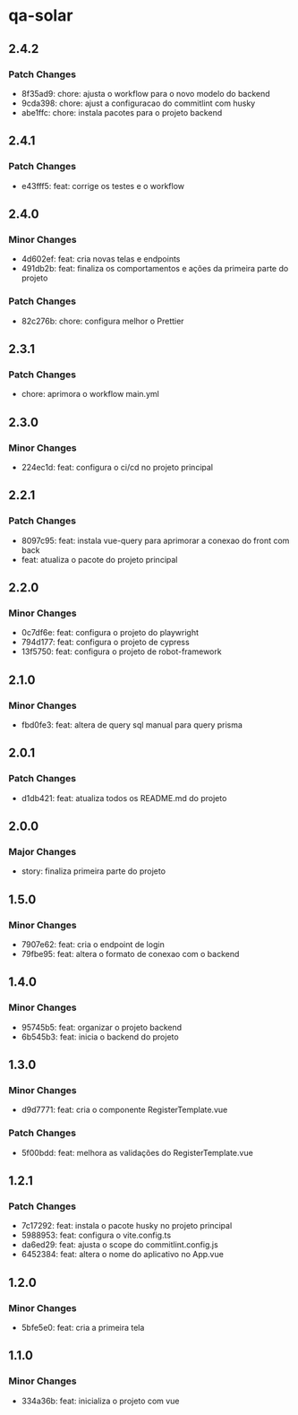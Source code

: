 # qa-solar

## 2.4.2

### Patch Changes

- 8f35ad9: chore: ajusta o workflow para o novo modelo do backend
- 9cda398: chore: ajust a configuracao do commitlint com husky
- abe1ffc: chore: instala pacotes para o projeto backend

## 2.4.1

### Patch Changes

- e43fff5: feat: corrige os testes e o workflow

## 2.4.0

### Minor Changes

- 4d602ef: feat: cria novas telas e endpoints
- 491db2b: feat: finaliza os comportamentos e ações da primeira parte do projeto

### Patch Changes

- 82c276b: chore: configura melhor o Prettier

## 2.3.1

### Patch Changes

- chore: aprimora o workflow main.yml

## 2.3.0

### Minor Changes

- 224ec1d: feat: configura o ci/cd no projeto principal

## 2.2.1

### Patch Changes

- 8097c95: feat: instala vue-query para aprimorar a conexao do front com back
- feat: atualiza o pacote do projeto principal

## 2.2.0

### Minor Changes

- 0c7df6e: feat: configura o projeto do playwright
- 794d177: feat: configura o projeto de cypress
- 13f5750: feat: configura o projeto de robot-framework

## 2.1.0

### Minor Changes

- fbd0fe3: feat: altera de query sql manual para query prisma

## 2.0.1

### Patch Changes

- d1db421: feat: atualiza todos os README.md do projeto

## 2.0.0

### Major Changes

- story: finaliza primeira parte do projeto

## 1.5.0

### Minor Changes

- 7907e62: feat: cria o endpoint de login
- 79fbe95: feat: altera o formato de conexao com o backend

## 1.4.0

### Minor Changes

- 95745b5: feat: organizar o projeto backend
- 6b545b3: feat: inicia o backend do projeto

## 1.3.0

### Minor Changes

- d9d7771: feat: cria o componente RegisterTemplate.vue

### Patch Changes

- 5f00bdd: feat: melhora as validações do RegisterTemplate.vue

## 1.2.1

### Patch Changes

- 7c17292: feat: instala o pacote husky no projeto principal
- 5988953: feat: configura o vite.config.ts
- da6ed29: feat: ajusta o scope do commitlint.config.js
- 6452384: feat: altera o nome do aplicativo no App.vue

## 1.2.0

### Minor Changes

- 5bfe5e0: feat: cria a primeira tela

## 1.1.0

### Minor Changes

- 334a36b: feat: inicializa o projeto com vue
